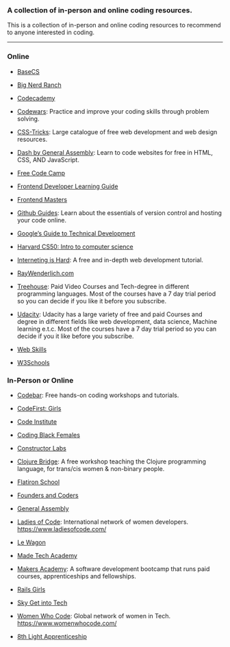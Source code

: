 ### A collection of in-person and online coding resources.

This is a collection of in-person and online coding resources to recommend to anyone interested in coding.

----

### Online

- [BaseCS](https://dev.to/t/basecs)

- [Big Nerd Ranch](https://www.bignerdranch.com/bootcamps/)

- [Codecademy](https://www.codecademy.com/)

- [Codewars](https://www.codewars.com/): Practice and improve your coding skills through problem solving.

- [CSS-Tricks](https://css-tricks.com/): Large catalogue of free web development and web design resources.

- [Dash by General Assembly](https://dash.generalassemb.ly/): Learn to code websites for free in HTML, CSS, AND JavaScript.

- [Free Code Camp](https://www.freecodecamp.org/)

- [Frontend Developer Learning Guide](https://www.notion.so/Frontend-Developer-Learning-Guide-39e189f4a49b4fcb9a6304ebf1f327a9)

- [Frontend Masters](https://frontendmasters.com/bootcamp/)

- [Github Guides](https://guides.github.com/activities/hello-world/): Learn about the essentials of version control and hosting your code online.

- [Google’s Guide to Technical Development](https://techdevguide.withgoogle.com/)

- [Harvard CS50: Intro to computer science](https://online-learning.harvard.edu/course/cs50-introduction-computer-science)

- [Interneting is Hard](https://internetingishard.com/): A free and in-depth web development tutorial.

- [RayWenderlich.com](https://www.raywenderlich.com/)

- [Treehouse](https://teamtreehouse.com/tracks): Paid Video Courses and Tech-degree in different programming languages. Most of the courses have a 7 day trial period so you   can decide if you like it before you subscribe.

- [Udacity](https://eu.udacity.com/): Udacity has a large variety of free and paid Courses and degree in different fields like web development, data science,       Machine learning e.t.c. Most of the courses have a 7 day trial period so you can decide if you it like before you subscribe.

- [Web Skills](https://andreasbm.github.io/web-skills/)

- [W3Schools](https://www.w3schools.com/)


### In-Person or Online

- [Codebar](https://codebar.io/): Free hands-on coding workshops and tutorials.

- [CodeFirst: Girls](https://www.codefirstgirls.org.uk/)

- [Code Institute](https://codeinstitute.net/)

- [Coding Black Females](https://codingblackfemales.com/)

- [Constructor Labs](https://www.constructorlabs.com/)

- [Clojure Bridge](https://clojurebridgelondon.github.io/): A free workshop teaching the Clojure programming language, for trans/cis women & non-binary people.

- [Flatiron School](https://flatironschool.com/)

- [Founders and Coders](https://foundersandcoders.com/)

- [General Assembly](https://generalassemb.ly/)

- [Ladies of Code](https://www.meetup.com/Ladies-of-Code-UK/): International network of women developers. https://www.ladiesofcode.com/

- [Le Wagon](https://www.lewagon.com/)

- [Made Tech Academy](https://www.madetech.com/careers/academy)

- [Makers Academy](https://makers.tech/): A software development bootcamp that runs paid courses, apprenticeships and fellowships.

- [Rails Girls](http://railsgirls.com/)

- [Sky Get into Tech](http://getintotech.sky.com/)

- [Women Who Code](https://www.meetup.com/Women-Who-Code-London/events/): Global network of women in Tech. https://www.womenwhocode.com/

- [8th Light Apprenticeship](https://8thlight.com/apprenticeship/)

